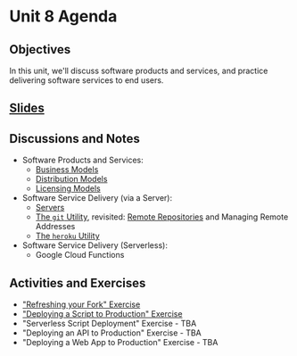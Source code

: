 # Unit 8 Agenda

## Objectives

In this unit, we'll discuss software products and services, and practice delivering software services to end users.

## [Slides](https://docs.google.com/presentation/d/1h4Hnpp3zZaJisjz-xolOpkhP4kZyodAK3ajZCIinIXI/edit?usp=sharing)

## Discussions and Notes

  + Software Products and Services:
    + [Business Models](/notes/software.md#business-models)
    + [Distribution Models](/notes/software.md#distribution-models)
    + [Licensing Models](/notes/software.md#licensing-models)
  + Software Service Delivery (via a Server):
    + [Servers](/notes/servers.md)
    + [The `git` Utility](/notes/git.md), revisited: [Remote Repositories](/notes/git.md#remote-repositories) and Managing Remote Addresses
    + [The `heroku` Utility](/notes/heroku.md)
  + Software Service Delivery (Serverless):
    + Google Cloud Functions

## Activities and Exercises

  + ["Refreshing your Fork" Exercise](/CONTRIBUTING.md#refreshing-your-fork)
  + ["Deploying a Script to Production" Exercise](/exercises/deploy-script-production.md)
  + "Serverless Script Deployment" Exercise - TBA
  + "Deploying an API to Production" Exercise - TBA
  + "Deploying a Web App to Production" Exercise - TBA
